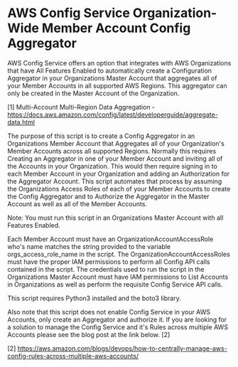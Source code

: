 # AWS Config Service Organization-Wide Member Account Config Aggregator 

AWS Config Service offers an option that integrates with AWS Organizations that have All Features Enabled to automatically create a Configuration Aggregator in your Organizations Master Account that aggregates all of your Member Accounts in all supported AWS Regions. This aggregator can only be created in the Master Account of the Organization.

[1] Multi-Account Multi-Region Data Aggregation - https://docs.aws.amazon.com/config/latest/developerguide/aggregate-data.html

The purpose of this script is to create a Config Aggregator in an Organizations Member Account that Aggregates all of your Organization's Member Accounts across all supported Regions. Normally this requires Creating an Aggregator in one of your Member Account and inviting all of the Accounts in your Organization. This would then require signing in to each Member Account in your Organization and adding an Authorization for the Aggregator Account. This script automates that process by assuming the Organizations Access Roles of each of your Member Accounts to create the Config Aggregator and to Authorize the Aggregator in the Master Account as well as all of the Member Accounts.

Note: You must run this script in an Organizations Master Account with all Features Enabled.

Each Member Account must have an OrganizationAccountAccessRole who's name matches the string provided to the variable orgs_access_role_name in the script. The OrganizationAccountAccessRoles must have the proper IAM permissions to perform all Config API calls contained in the script. The credentials used to run the script in the Organizations Master Account must have IAM permissions to List Accounts in Organizations as well as perform the requisite Config Service API calls.

This script requires Python3 installed and the boto3 library.

Also note that this script does not enable Config Service in your AWS Accounts, only create an Aggregator and authorize it. If you are looking for a solution to manage the Config Service and it's Rules across multiple AWS Accounts please see the blog post at the link below. [2]

[2] https://aws.amazon.com/blogs/devops/how-to-centrally-manage-aws-config-rules-across-multiple-aws-accounts/

